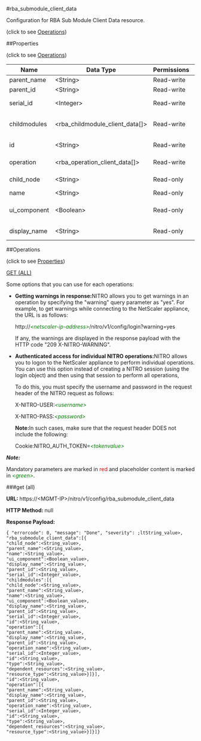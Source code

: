 #rba_submodule_client_data



Configuration for RBA Sub Module Client Data resource.

<span>(click to see [Operations](#operations))</span>



##Properties 

<span>(click to see [Operations](#operations))</span>





<table><thead><tr><th>Name</th><th>Data Type</th><th>Permissions</th><th>Description</th></tr></thead><tbody><tr><td>parent_name</td><td>&lt;String></td><td>Read-write</td><td>.</td></tr><tr><td>parent_id</td><td>&lt;String></td><td>Read-write</td><td>.</td></tr><tr><td>serial_id</td><td>&lt;Integer></td><td>Read-write</td><td>Sequence number.</td></tr><tr><td>childmodules</td><td>&lt;rba_childmodule_client_data[]></td><td>Read-write</td><td>RBA operations childmoduleclient data.</td></tr><tr><td>id</td><td>&lt;String></td><td>Read-write</td><td>Id is system generated key.</td></tr><tr><td>operation</td><td>&lt;rba_operation_client_data[]></td><td>Read-write</td><td>RBA operations client data.</td></tr><tr><td>child_node</td><td>&lt;String></td><td>Read-only</td><td>This property is for internal use.</td></tr><tr><td>name</td><td>&lt;String></td><td>Read-only</td><td>module name.</td></tr><tr><td>ui_component</td><td>&lt;Boolean></td><td>Read-only</td><td>This property shows, its a UI component.</td></tr><tr><td>display_name</td><td>&lt;String></td><td>Read-only</td><td>module display name.</td></tr></tbody></table>

##Operations 

<span>(click to see [Properties](#properties))</span>





[GET (ALL)](#get-all)





Some options that you can use for each operations:

<ul><li><p><b>Getting warnings in response:</b>NITRO allows you to get warnings in an operation by specifying the "warning" query parameter as "yes". For example, to get warnings while connecting to the NetScaler appliance, the URL is as follows:</p><p>http://<span style="color:green;font-style:italic;">&lt;netscaler-ip-address&gt;</span>/nitro/v1/config/login?warning=yes</p><p>If any, the warnings are displayed in the response payload with the HTTP code "209 X-NITRO-WARNING".</p></li><li><p><b>Authenticated access for individual NITRO operations:</b>NITRO allows you to logon to the NetScaler appliance to perform individual operations. You can use this option instead of creating a NITRO session (using the login object) and then using that session to perform all operations,</p><p>To do this, you must specify the username and password in the request header of the NITRO request as follows:</p><p>X-NITRO-USER:<span style="color:green;font-style:italic;">&lt;username&gt;</span></p><p>X-NITRO-PASS:<span style="color:green;font-style:italic;">&lt;password&gt;</span></p><p><b>Note:</b>In such cases, make sure that the request header DOES not include the following:</p><p>Cookie:NITRO_AUTH_TOKEN=<span style="color:green;font-style:italic;">&lt;tokenvalue&gt;</span></p></li></ul>







***Note:*** 

Mandatory parameters are marked in <span style="color:#FF0000;">red</span> and placeholder content is marked in <span style="color:green;font-style:italic">&lt;green&gt;</span>.



###get (all)







<b>URL: </b>https://&lt;MGMT-IP&gt;/nitro/v1/config/rba_submodule_client_data

<b>HTTP Method: </b>null

<b>Response Payload: </b>
```
{ "errorcode": 0, "message": "Done", "severity": ;ltString_value>, "rba_submodule_client_data":[{
"child_node":<String_value>,
"parent_name":<String_value>,
"name":<String_value>,
"ui_component":<Boolean_value>,
"display_name":<String_value>,
"parent_id":<String_value>,
"serial_id":<Integer_value>,
"childmodules":[{
"child_node":<String_value>,
"parent_name":<String_value>,
"name":<String_value>,
"ui_component":<Boolean_value>,
"display_name":<String_value>,
"parent_id":<String_value>,
"serial_id":<Integer_value>,
"id":<String_value>,
"operation":[{
"parent_name":<String_value>,
"display_name":<String_value>,
"parent_id":<String_value>,
"operation_name":<String_value>,
"serial_id":<Integer_value>,
"id":<String_value>,
"type":<String_value>,
"dependent_resources":<String_value>,
"resource_type":<String_value>}]}],
"id":<String_value>,
"operation":[{
"parent_name":<String_value>,
"display_name":<String_value>,
"parent_id":<String_value>,
"operation_name":<String_value>,
"serial_id":<Integer_value>,
"id":<String_value>,
"type":<String_value>,
"dependent_resources":<String_value>,
"resource_type":<String_value>}]}]}
```







